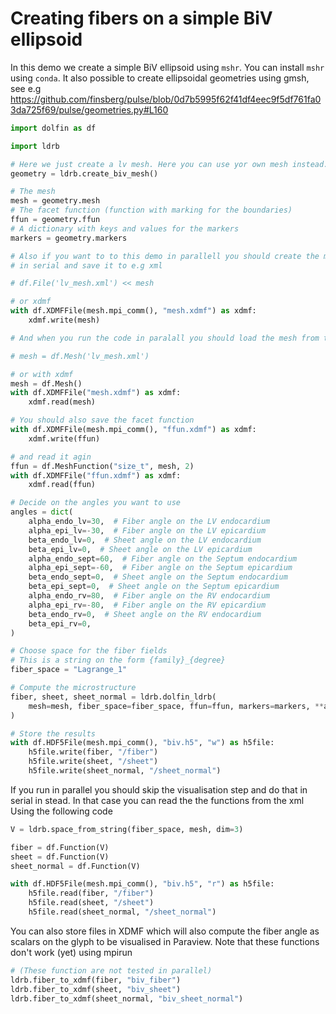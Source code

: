 # Creating fibers on a simple BiV ellipsoid

In this demo we create a simple BiV ellipsoid using `mshr`.
You can install `mshr` using `conda`. It also possible to create ellipsoidal geometries using gmsh, see e.g https://github.com/finsberg/pulse/blob/0d7b5995f62f41df4eec9f5df761fa03da725f69/pulse/geometries.py#L160



```python
import dolfin as df
```

```python
import ldrb
```

```python
# Here we just create a lv mesh. Here you can use yor own mesh instead.
geometry = ldrb.create_biv_mesh()
```

```python
# The mesh
mesh = geometry.mesh
# The facet function (function with marking for the boundaries)
ffun = geometry.ffun
# A dictionary with keys and values for the markers
markers = geometry.markers
```

```python
# Also if you want to to this demo in parallell you should create the mesh
# in serial and save it to e.g xml
```
```python
# df.File('lv_mesh.xml') << mesh
```
```python
# or xdmf
with df.XDMFFile(mesh.mpi_comm(), "mesh.xdmf") as xdmf:
    xdmf.write(mesh)
```

```python
# And when you run the code in paralall you should load the mesh from the file.
```
```python
# mesh = df.Mesh('lv_mesh.xml')
```
```python
# or with xdmf
mesh = df.Mesh()
with df.XDMFFile("mesh.xdmf") as xdmf:
    xdmf.read(mesh)
```

```python
# You should also save the facet function
with df.XDMFFile(mesh.mpi_comm(), "ffun.xdmf") as xdmf:
    xdmf.write(ffun)
```

```python
# and read it agin
ffun = df.MeshFunction("size_t", mesh, 2)
with df.XDMFFile("ffun.xdmf") as xdmf:
    xdmf.read(ffun)
```

```python
# Decide on the angles you want to use
angles = dict(
    alpha_endo_lv=30,  # Fiber angle on the LV endocardium
    alpha_epi_lv=-30,  # Fiber angle on the LV epicardium
    beta_endo_lv=0,  # Sheet angle on the LV endocardium
    beta_epi_lv=0,  # Sheet angle on the LV epicardium
    alpha_endo_sept=60,  # Fiber angle on the Septum endocardium
    alpha_epi_sept=-60,  # Fiber angle on the Septum epicardium
    beta_endo_sept=0,  # Sheet angle on the Septum endocardium
    beta_epi_sept=0,  # Sheet angle on the Septum epicardium
    alpha_endo_rv=80,  # Fiber angle on the RV endocardium
    alpha_epi_rv=-80,  # Fiber angle on the RV epicardium
    beta_endo_rv=0,  # Sheet angle on the RV endocardium
    beta_epi_rv=0,
)
```

```python
# Choose space for the fiber fields
# This is a string on the form {family}_{degree}
fiber_space = "Lagrange_1"
```

```python
# Compute the microstructure
fiber, sheet, sheet_normal = ldrb.dolfin_ldrb(
    mesh=mesh, fiber_space=fiber_space, ffun=ffun, markers=markers, **angles
)
```

```python
# Store the results
with df.HDF5File(mesh.mpi_comm(), "biv.h5", "w") as h5file:
    h5file.write(fiber, "/fiber")
    h5file.write(sheet, "/sheet")
    h5file.write(sheet_normal, "/sheet_normal")
```

If you run in parallel you should skip the visualisation step and do that in
serial in stead. In that case you can read the the functions from the xml
Using the following code

```python
V = ldrb.space_from_string(fiber_space, mesh, dim=3)

fiber = df.Function(V)
sheet = df.Function(V)
sheet_normal = df.Function(V)

with df.HDF5File(mesh.mpi_comm(), "biv.h5", "r") as h5file:
    h5file.read(fiber, "/fiber")
    h5file.read(sheet, "/sheet")
    h5file.read(sheet_normal, "/sheet_normal")

```

You can also store files in XDMF which will also compute the fiber angle as scalars on the glyph to be visualised in Paraview. Note that these functions don't work (yet) using mpirun

```python
# (These function are not tested in parallel)
ldrb.fiber_to_xdmf(fiber, "biv_fiber")
ldrb.fiber_to_xdmf(sheet, "biv_sheet")
ldrb.fiber_to_xdmf(sheet_normal, "biv_sheet_normal")
```

